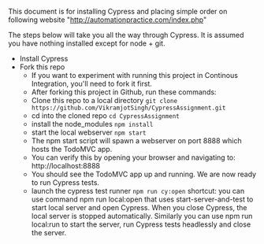 This document is for installing Cypress and placing simple order on following website "http://automationpractice.com/index.php"

The steps below will take you all the way through Cypress. It is assumed you have nothing installed except for node + git.

- Install Cypress
- Fork this repo
  - If you want to experiment with running this project in Continous Integration, you'll need to fork it first.
  - After forking this project in Github, run these commands:
  - Clone this repo to a local directory
    `git clone https://github.com/VikramjotSingh/CypressAssignment.git`
  - cd into the cloned repo `cd CypressAssignment`
  - install the node_modules `npm install`
  - start the local webserver `npm start`
  - The npm start script will spawn a webserver on port 8888 which hosts the TodoMVC app.
  - You can verify this by opening your browser and navigating to: http://localhost:8888
  - You should see the TodoMVC app up and running. We are now ready to run Cypress tests.
  - launch the cypress test runner
    `npm run cy:open` shortcut: you can use command npm run local:open that uses start-server-and-test to start local server and open Cypress. When you close Cypress, the local server is stopped automatically. Similarly you can use npm run local:run to start the server, run Cypress tests headlessly and close the server.